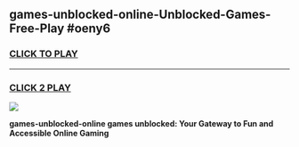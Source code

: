 
## games-unblocked-online-Unblocked-Games-Free-Play #oeny6
<h3>
<a href="https://us.freeplayer.one?title=games-unblocked-online&ref=9M">CLICK TO PLAY</a></h3>
<hr>

<h3>
<a href="https://us.freeplayer.one?title=games-unblocked-online&ref=9M">CLICK 2 PLAY</a>
  
</h3>

<a href="https://us.freeplayer.one?title=games-unblocked-online&ref=9M"><img src="https://clearcache.store/games.png"></a>


**games-unblocked-online games unblocked: Your Gateway to Fun and Accessible Online Gaming**
